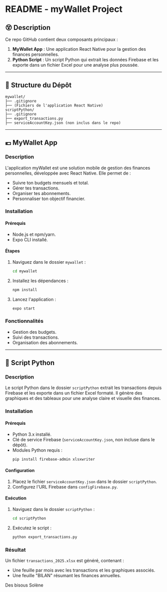 # README - myWallet Project

## 😵 Description
Ce repo GitHub contient deux composants principaux :
1. **MyWallet App** : Une application React Native pour la gestion des finances personnelles.
2. **Python Script** : Un script Python qui extrait les données Firebase et les exporte dans un fichier Excel pour une analyse plus poussée.

---

## 👾 Structure du Dépôt

```plaintext
mywallet/
├── .gitignore
├── (Fichiers de l'application React Native)
scriptPython/
├── .gitignore
├── export_transactions.py
├── serviceAccountKey.json (non inclus dans le repo)
```

---

## 💶 MyWallet App

### Description
L'application myWallet est une solution mobile de gestion des finances personnelles, développée avec React Native. Elle permet de :
- Suivre ton budgets mensuels et total.
- Gérer tes transactions.
- Organiser tes abonnements.
- Personnaliser ton objectif financier.

### Installation

#### Prérequis
- Node.js et npm/yarn.
- Expo CLI installé.

#### Étapes
1. Naviguez dans le dossier `mywallet` :
   ```bash
   cd mywallet
   ```
2. Installez les dépendances :
   ```bash
   npm install
   ```
3. Lancez l'application :
   ```bash
   expo start
   ```

### Fonctionnalités
- Gestion des budgets.
- Suivi des transactions.
- Organisation des abonnements.

---

## 🧲 Script Python

### Description
Le script Python dans le dossier `scriptPython` extrait les transactions depuis Firebase et les exporte dans un fichier Excel formaté. Il génère des graphiques et des tableaux pour une analyse claire et visuelle des finances.

### Installation

#### Prérequis
- Python 3.x installé.
- Clé de service Firebase (`serviceAccountKey.json`, non incluse dans le dépôt).
- Modules Python requis :
  ```bash
  pip install firebase-admin xlsxwriter
  ```

#### Configuration
1. Placez le fichier `serviceAccountKey.json` dans le dossier `scriptPython`.
2. Configurez l'URL Firebase dans `configFirebase.py`.

#### Exécution
1. Naviguez dans le dossier `scriptPython` :
   ```bash
   cd scriptPython
   ```
2. Exécutez le script :
   ```bash
   python export_transactions.py
   ```

### Résultat
Un fichier `transactions_2025.xlsx` est généré, contenant :
- Une feuille par mois avec les transactions et les graphiques associés.
- Une feuille "BILAN" résumant les finances annuelles.

Des bisous
Solène